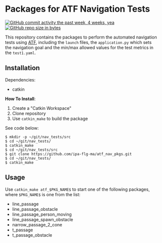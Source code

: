# Packages for ATF Navigation Tests
[![GitHub commit activity the past week, 4 weeks, yea](https://img.shields.io/github/commit-activity/4w/ipa-flg-ma/atf_nav_pkgs.svg)](https://github.com/ipa-flg-ma/atf_nav_pkgs)
[![GitHub repo size in bytes](https://img.shields.io/github/repo-size/ipa-flg-ma/atf_nav_pkgs.svg)](https://github.com/ipa-flg-ma/atf_nav_pkgs)

This repository contains the packages to perform the automated navigation tests using [ATF](https://github.com/ipa-fmw/atf), including the `launch` files, the `application.py` which sets the navigation goal and the min/max allowed values for the test metrics in the `test1.yaml`.

## Installation
Dependencies:

- catkin

**How To Install**:
1. Create a "Catkin Workspace"
2. Clone repository
3. Use `catkin_make` to build the package

See code below:

```
$ mkdir -p ~/git/nav_tests/src
$ cd ~/git/nav_tests/
$ catkin_make
$ cd ~/git/nav_tests/src
$ git clone https://github.com/ipa-flg-ma/atf_nav_pkgs.git
$ cd ~/git/nav_tests/
$ catkin_make
```



## Usage
Use `catkin_make atf_$PKG_NAME$` to start one of the following packages, where `$PKG_NAME$` is one from the list:

- line_passage
- line_passage_obstacle
- line_passage_person_moving
- line_passage_spawn_obstacle
- narrow_passage_2_cone
- t_passage
- t_passage_obstacle

